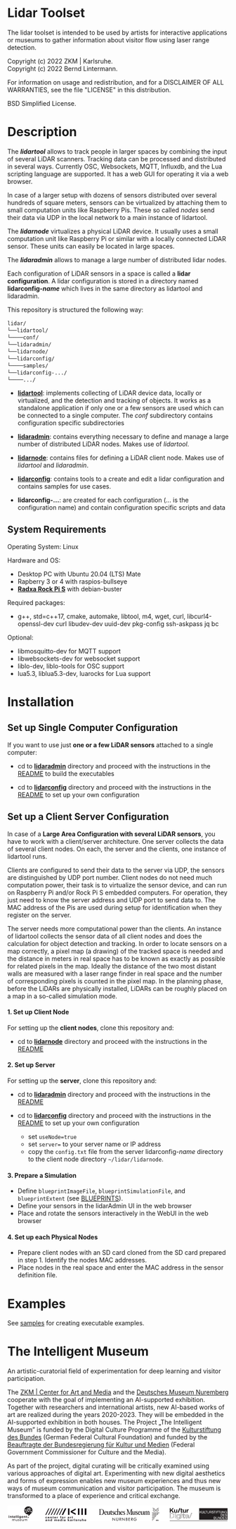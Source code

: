 # Lidar Toolset

The lidar toolset is intended to be used by artists for interactive applications or museums to gather information about visitor flow using laser range detection.

Copyright (c) 2022 ZKM | Karlsruhe.  
Copyright (c) 2022 Bernd Lintermann.

For information on usage and redistribution, and for a DISCLAIMER OF ALL
WARRANTIES, see the file "LICENSE" in this distribution.

BSD Simplified License.

# Description

The ***lidartool*** allows to track people in larger spaces by combining the input of several LiDAR scanners. Tracking data can be processed and distributed in several ways. Currently OSC, Websockets, MQTT, Influxdb, and the Lua scripting language are supported. It has a web GUI for operating it via a web browser.

In case of a larger setup with dozens of sensors distributed over several hundreds of square meters, sensors can be virtualized by attaching them to small computation units like Raspberry Pis. These so called *nodes* send their data via UDP in the local network to a main instance of lidartool.

The ***lidarnode*** virtualizes a physical LiDAR device. It usually uses a small computation unit like Raspberry Pi or similar with a locally connected LiDAR sensor. These units can easily be located in large spaces.

The ***lidaradmin*** allows to manage a large number of distributed lidar nodes.

Each configuration of LiDAR sensors in a space is called a **lidar configuration**. A lidar configuration is stored in a directory named **lidarconfig-*name*** which lives in the same directory as lidartool and lidaradmin.

This repository is structured the following way:

```
lidar/
└──lidartool/
└────conf/
└──lidaradmin/
└──lidarnode/
└──lidarconfig/
└────samples/
└──lidarconfig-.../
└────.../
```

- [**lidartool**](lidartool): implements collecting of LiDAR device data, locally or virtualized, and the detection and tracking of objects. It works as a standalone application if only one or a few sensors are used which can be connected to a single computer. The *conf* subdirectory contains configuration specific subdirectories

- [**lidaradmin**](lidaradmin): contains everything necessary to define and manage a large number of distributed LiDAR nodes. Makes use of *lidartool*.

- [**lidarnode**](lidarnode): contains files for defining a LiDAR client node. Makes use of *lidartool* and *lidaradmin*.

- [**lidarconfig**](lidarconfig): contains tools to a create and edit a lidar configuration and contains samples for use cases.

- **lidarconfig-...**: are created for each configuration (... is the configuration name) and contain configuration specific scripts and data

System Requirements
------------

Operating System: Linux

Hardware and OS:
* Desktop PC with Ubuntu 20.04 (LTS) Mate 
* Rapberry 3 or 4 with raspios-bullseye
* [**Radxa Rock Pi S**](https://wiki.radxa.com/RockpiS) with  debian-buster

Required packages:
* g++, std=c++17, cmake, automake, libtool, m4, wget, curl, libcurl4-openssl-dev curl libudev-dev uuid-dev pkg-config ssh-askpass jq bc

Optional:
* libmosquitto-dev for MQTT support
* libwebsockets-dev for websocket support
* liblo-dev, liblo-tools for OSC support
* lua5.3, liblua5.3-dev, luarocks for Lua support

# Installation

## Set up Single Computer Configuration

If you want to use just **one or a few  LiDAR sensors** attached to a single computer:

- cd to [**lidaradmin**](lidaradmin) directory and proceed with the instructions in the [README](lidaradmin/README.md) to build the executables

- cd to [**lidarconfig**](lidarconfig) directory and proceed with the instructions in the [README](lidarconfig/README.md) to set up your own configuration

## Set up a Client Server Configuration

In case of a **Large Area Configuration with several LiDAR sensors**, you have to work with a client/server architecture. One server collects the data of several client nodes. On each, the server and the clients, one instance of lidartool runs. 

Clients are configured to send their data to the server via UDP, the sensors are distinguished by UDP port number. Client nodes do not need much computation power, their task is to virtualize the sensor device, and can run on Raspberry Pi and/or Rock Pi S embedded computers. For operation, they just need to know the server address and UDP port to send data to. The MAC address of the Pis are used during setup for identification when they register on the server.

The server needs more computational power than the clients. An instance of lidartool collects the sensor data of all client nodes and does the calculation for object detection and tracking. In order to locate sensors on a map correctly, a pixel map (a drawing) of the tracked space is needed and the distance in meters in real space has to be known as exactly as possible for related pixels in the map. Ideally the distance of the two most distant walls are measured with a laser range finder in real space and the number of corresponding pixels is counted in the pixel map. In the planning phase, before the LiDARs are physically installed, LiDARs can be roughly placed on a map in a so-called simulation mode.

#### 1. Set up Client Node

For setting up the **client nodes**, clone this repository and:

- cd to [**lidarnode**](lidarnode) directory and proceed with the instructions in the [README](lidarnode/README.md)

#### 2. Set up Server

For setting up the **server**, clone this repository and:

- cd to [**lidaradmin**](lidaradmin) directory and proceed with the instructions in the [README](lidaradmin/README.md)

- cd to [**lidarconfig**](lidarconfig) directory and proceed with the instructions in the [README](lidarconfig/README.md) to set up your own configuration
  
  - set `useNode=true`
  - set `server=` to your server name or IP address
  - copy the `config.txt` file from the server lidarconfig-*name* directory to the client node directory `~/lidar/lidarnode`.

#### 3. Prepare a Simulation

- Define `blueprintImageFile`, `blueprintSimulationFile`, and `blueprintExtent` (see [BLUEPRINTS](lidarconfig/doc/BLUEPRINTS.md)).
- Define your sensors in the lidarAdmin UI in the web browser
- Place and rotate the sensors interactively in the WebUI in the web browser

#### 4. Set up each Physical Nodes

- Prepare client nodes with an SD card cloned from the SD card prepared in step 1. Identify the nodes MAC addresses.
- Place nodes in the real space and enter the MAC address in the sensor definition file.

# Examples

See [samples](lidarconfig/samples/README.md) for creating executable examples.

# The Intelligent Museum

An artistic-curatorial field of experimentation for deep learning and visitor participation.

The [ZKM | Center for Art and Media](https://zkm.de/en) and the [Deutsches Museum Nuremberg](https://www.deutsches-museum.de/en/nuernberg/information/) cooperate with the goal of implementing an AI-supported exhibition. Together with researchers and international artists, new AI-based works of art are realized during the years 2020-2023. They will be embedded in the AI-supported exhibition in both houses. The Project „The Intelligent Museum” is funded by the Digital Culture Programme of the [Kulturstiftung des Bundes](https://www.kulturstiftung-des-bundes.de/en) (German Federal Cultural Foundation) and funded by the [Beauftragte der Bundesregierung für Kultur und Medien](https://www.bundesregierung.de/breg-de/bundesregierung/staatsministerin-fuer-kultur-und-medien) (Federal Government Commissioner for Culture and the Media).

As part of the project, digital curating will be critically examined using various approaches of digital art. Experimenting with new digital aesthetics and forms of expression enables new museum experiences and thus new ways of museum communication and visitor participation. The museum is transformed to a place of experience and critical exchange.

![Logo](media/Logo_ZKM_DMN_KSB.png)

